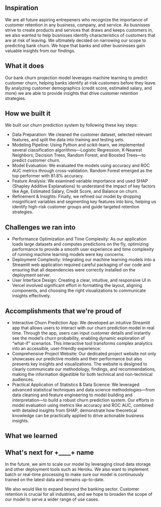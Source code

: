 ## Inspiration
We are all future aspiring entrepeners who recognize the importance of customer 
retention in any business, company, and service. As busnisses strive to create products
and services that draws and keeps customers in, we also wanted to help busnisses
identify characteristics of customers that are at risk of leaving. We ultimately decided
on narrowing our scope to predicting bank churn. We hope that banks and other busninsses
gain valuable insights from our findings.

## What it does
Our bank churn projection model leverages machine learning to predict customer churn, 
helping banks identify at-risk customers before they leave.  By analyzing customer 
demographics (credit score, estimated salary, and more) we are able to provide insights
that drive customer retention strategies. 

## How we built it
We built our churn prediction system by following these key steps:
- Data Preparation: We cleaned the customer dataset, selected relevant features, and split the data into training and testing sets.
- Modeling Pipeline: Using Python and scikit-learn, we implemented several classification algorithms—Logistic Regression, K-Nearest Neighbors, Decision Trees, Random Forest, and Boosted Trees—to predict customer churn.
- Model Evaluation: We evaluated the models using accuracy and ROC AUC metrics through cross-validation. Random Forest emerged as the top performer with 81.8% accuracy.
- Feature Analysis: We examined variable importance and used SHAP (Shapley Additive Explanations) to understand the impact of key factors like Age, Estimated Salary, Credit Score, and Balance on churn.
- Refinement & Insights: Finally, we refined our model by dropping insignificant variables and segmenting key features into bins, helping us identify high-risk customer groups and guide targeted retention strategies.


## Challenges we ran into
- Performance Optimization and Time Complexity: As our application loads large datasets and computes predictions on the fly, optimizing performance to provide a smooth user experience and time complexity of running machine learning models were key concerns.
- Deployment Complexity: Integrating our machine learning models into a Streamlit web application required careful packaging of our code and ensuring that all dependencies were correctly installed on the deployment server.
- User Interface Design: Creating a clear, intuitive, and responsive UI in Vercel involved significant effort in formatting the layout, aligning components, and choosing the right visualizations to communicate insights effectively.


## Accomplishments that we're proud of
- Interactive Churn Prediction App:
  We developed an intuitive Streamlit app that allows users to interact with our churn prediction model in real time. Through the app, users can input customer details and instantly see the model’s churn probability, enabling dynamic exploration of “what-if” scenarios. This interactive tool transforms complex analytics into an accessible, user-friendly experience.
- Comprehensive Project Website:
Our dedicated project website not only showcases our predictive models and their performance but also presents key insights and visualizations. The website is designed to clearly communicate our methodology, findings, and recommendations, making the information digestible for both technical and non-technical audiences.
- Practical Application of Statistics & Data Science:
We leveraged advanced statistical techniques and data science methodologies—from data cleaning and feature engineering to model building and interpretation—to build a robust churn prediction system. Our efforts in model evaluation using metrics like accuracy and ROC AUC, combined with detailed insights from SHAP, demonstrate how theoretical knowledge can be practically applied to drive actionable business insights.


## What we learned


## What's next for +____+ name
In the future, we aim to scale our model by leveraging cloud data storage and other deployment tools such as Heroku. We also want to implement batch or real-time processing to make sure our model is continuously trained on the latest data and remains up-to-date.

We also would like to expand beyond the banking sector. Customer retention is crucial for all industries, and we hope to broaden the scope of our model to serve a wider range of use cases.
